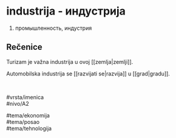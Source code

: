 # industrija - индустрија

1. промышленность, индустрия  

## Rečenice

Turizam je važna industrija u ovoj [[zemlja|zemlji]].  

Automobilska industrija se [[razvijati se|razvija]] u [[grad|gradu]].

<br>

#vrsta/imenica  
#nivo/A2  

#tema/ekonomija  
#tema/posao  
#tema/tehnologija  
